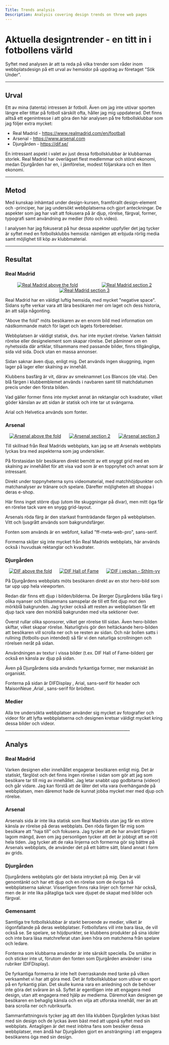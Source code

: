 ```yaml
---
Title: Trends analysis
Description: Analysis covering design trends on three web pages
---
```


Aktuella designtrender - en titt in i fotbollens värld
=================================================
Syftet med analysen är att ta reda på vilka trender som råder inom webbplatsdesign på ett urval av hemsidor på uppdrag av företaget "Sök Under".
______________________________________________________________

Urval
-----------------------
Ett av mina (latenta) intressen är fotboll. Även om jag inte utövar sporten längre eller tittar på fotboll särskilt ofta, håller jag mig uppdaterad. Det finns alltså ett egenintresse i att göra den här analysen på tre fotbollsklubbar som jag följer extra mycket:

* Real Madrid - https://www.realmadrid.com/en/football
* Arsenal - https://www.arsenal.com
* Djurgården - https://dif.se/

En intressant aspekt i valet av just dessa fotbollsklubbar är klubbarnas storlek. Real Madrid har överlägset flest medlemmar och störst ekonomi, medan Djurgården har en, i jämförelse, modest följarskara och en liten ekonomi.
______________________________________________________________

Metod
-----------------------
Med kunskap inhämtad under design-kursen, framförallt design-element och -principer, har jag undersökt webbplatserna och gjort anteckningar. De aspekter som jag har valt att fokusera på är djup, rörelse, färgval, former, typografi samt användning av medier (foto och video).

I analysen har jag fokuserat på hur dessa aspekter uppfyller det jag tycker är syftet med en fotbollsklubbs hemsida: nämligen att erbjuda rörlig media samt möjlighet till köp av klubbmaterial.
______________________________________________________________

Resultat
-----------------------
<h3>Real Madrid</h3>
<div class="image-container" style="display: flex; justify-content: space-around; align-items: center; flex-wrap: wrap;">
    <a href="%base_url%/image/realmadrid1.jpg">
        <div>
            <img src="%base_url%/image/realmadrid1.jpg?w=300" alt="Real Madrid above the fold">
        </div>
    </a>
    <a href="%base_url%/image/realmadrid2.jpg">
        <div>
            <img src="%base_url%/image/realmadrid2.jpg?w=300" alt="Real Madrid section 2">
        </div>
    </a>
    <a href="%base_url%/image/realmadrid3.jpg">
        <div>
            <img src="%base_url%/image/realmadrid3.jpg?w=300" alt="Real Madrid section 3">
        </div>
    </a>
</div>

Real Madrid har en väldigt luftig hemsida, med mycket "negative space". Sidans syfte verkar vara att lära besökaren mer om laget och dess historia, än att sälja någonting.

"Above the fold" möts besökaren av en enorm bild med information om nästkommande match för laget och lagets förberedelser.

Webbplatsen är väldigt statisk, dvs. har inte mycket rörelse. Varken faktiskt rörelse eller designelement som skapar rörelse. Det påminner om en nyhetssida där artiklar, tillsammans med passande bilder, finns tillgängliga, sida vid sida. Dock utan en massa annonser.

Sidan saknar även djup, enligt mig. Det används ingen skuggning, ingen lager på lager eller skalning av innehåll.

Klubbens basfärg är vit, därav av smeknamnet Los Blancos (de vita). Den blå färgen i klubbemblemet används i navbaren samt till matchdatumen precis under den första bilden.

Vad gäller former finns inte mycket annat än rektanglar och kvadrater, vilket göder känslan av att sidan är statisk och inte tar ut svängarna.

Arial och Helvetica används som fonter.

<h3>Arsenal</h3>
<div class="image-container" style="display: flex; justify-content: space-around; align-items: center; flex-wrap: wrap;">
    <a href="%base_url%/image/arsenal1.jpg">
        <div>
            <img src="%base_url%/image/arsenal1.jpg?w=300" alt="Arsenal above the fold">
        </div>
    </a>
    <a href="%base_url%/image/arsenal2.jpg">
        <div>
            <img src="%base_url%/image/arsenal2.jpg?w=300" alt="Arsenal section 2">
        </div>
    </a>
    <a href="%base_url%/image/arsenal3.jpg">
        <div>
            <img src="%base_url%/image/arsenal3.jpg?w=300" alt="Arsenal section 3">
        </div>
    </a>
</div>

Till skillnad från Real Madrids webbplats, kan jag se att Arsenals webbplats lyckas bra med aspekterna som jag undersöker.

På förstasidan blir besökaren direkt bemött av ett snyggt grid med en skalning av innehållet för att visa vad som är en toppnyhet och annat som är intressant.

Direkt under toppnyheterna syns videomaterial, med matchhöjdpunkter och matchanalyser av tränare och spelare. Därefter möjligheten att shoppa i deras e-shop.

Här finns inget större djup (utom lite skuggningar på divar), men mitt öga får en rörelse tack vare en snygg grid-layout.

Arsenals röda färg är den starkast framträdande färgen på webbplatsen. Vitt och ljusgrått används som bakgrundsfärger.

Fonten som används är en webfont, kallad "ff-meta-web-pro", sans-serif.

Formerna skiljer sig inte mycket från Real Madrids webbplats, här används också i huvudsak rektanglar och kvadrater.

<h3>Djurgården</h3>
<div class="image-container" style="display: flex; justify-content: space-around; align-items: center; flex-wrap: wrap;">
    <a href="%base_url%/image/djurgarden1.jpg">
        <div>
            <img src="%base_url%/image/djurgarden1.jpg?w=300" alt="DIF above the fold">
        </div>
    </a>
    <a href="%base_url%/image/djurgarden-fame.jpg">
        <div>
            <img src="%base_url%/image/djurgarden-fame.jpg?w=300" alt="DIF Hall of Fame">
        </div>
    </a>
    <a href="%base_url%/image/djurgarden3.jpg">
        <div>
            <img src="%base_url%/image/djurgarden3.jpg?w=250" alt="DIF i veckan - Sthlm-vy">
        </div>
    </a>
</div>

På Djurgårdens webbplats möts besökaren direkt av en stor hero-bild som tar upp upp hela viewporten. 

Redan där finns ett djup i bilden/bilderna. De återger Djurgårdens blåa färg i olika nyanser och tillsammans samspelar de till ett fint djup mot den mörkblå bakgrunden. Jag tycker också att resten av webbplatsen får ett djup tack vare den mörkblå bakgrunden med vita sektioner över.

Överst rullar olika sponsorer, vilket ger rörelse till sidan. Även hero-bilden skiftar, vilket skapar rörelse. Naturligtvis gör den heltäckande hero-bilden att besökaren vill scrolla ner och se resten av sidan. Och när bollen satts i rullning (fotbolls-pun intended) så får vi den naturliga scrollningen och rörelsen neråt på sidan.

Användningen av textur i vissa bilder (t.ex. DIF Hall of Fame-bilden) ger också en känsla av djup på sidan.

Även på Djurgårdens sida används fyrkantiga former, mer mekaniskt än organiskt.

Fonterna på sidan är DIFDisplay , Arial, sans-serif för header och MaisonNeue ,Arial , sans-serif för brödtext.

<h3>Medier</h3>
Alla tre undersökta webbplatser använder sig mycket av fotografier och videor för att lyfta webbplatserna och designen kretsar väldigt mycket kring dessa bilder och videor.
______________________________________________________________

Analys
-----------------------
<h3>Real Madrid</h3>
Varken designen eller innehållet engagerar besökaren enligt mig. Det är statiskt, färglöst och det finns ingen rörelse i sidan som gör att jag som besökare tar till mig av innehållet. Jag letar snabbt upp godbitarna (videor) och går vidare. Jag kan förstå att de låter det vita vara överhängande på webbplatsen, men däremot hade de kunnat jobba mycket mer med djup och rörelse.

<h3>Arsenal</h3>
Arsenals sida är inte lika statisk som Real Madrids utan jag får en större känsla av rörelse på deras webbplats. Den röda färgen får mig som besökare att "haja till" och fokusera. Jag tycker att de har använt färgen i lagom mängd, även om jag personligen tycker att det är jobbigt att se rött hela tiden.
Jag tycker att de raka linjerna och formerna gör sig bättre på Arsenals webbplats, de använder det på ett bättre sätt, bland annat i form av grids.

<h3>Djurgården</h3>
Djurgårdens webbplats gör det bästa intrycket på mig. Den är väl genomtänkt och har ett djup och en rörelse som de övriga två webbplatserna saknar. Visserligen finns raka linjer och former här också, men de är inte lika påtagliga tack vare djupet de skapat med bilder och färgval.

<h3>Gemensamt</h3>
Samtliga tre fotbollsklubbar är starkt beroende av medier, vilket är iögonfallande på deras webbplatser. Fotbollsfans vill inte bara läsa, de vill också se. Se spelare, se höjdpunkter, se klubbens produkter på sina idoler och inte bara läsa matchreferat utan även höra om matcherna från spelare och ledare.

Fonterna som klubbarna använder är inte särskilt speciella. De smälter in och sticker inte ut, förutom den fonten som Djurgården använder i sina rubriker (DIFDisplay).

De fyrkantiga formerna är inte helt överraskande med tanke på vilken verksamhet vi har att göra med. Det är fotbollsklubbar som utövar en sport på en fyrkantig plan. Det skulle kunna vara en anledning och de behöver inte göra det svårare än så. Syftet är egentligen inte att engagera med design, utan att engagera med hjälp av medierna. Däremot kan designen ge besökaren en behaglig känsla och en vilja att utforska innehåll, mer än att bara scrolla ner och rubriksurfa.

Sammanfattningsvis tycker jag att den lilla klubben Djurgården lyckas bäst med sin design och de lyckas även bäst med att uppnå syftet med sin webbplats. Antagligen är det mest inbitna fans som besöker dessa webbplatser, men ändå har Djurgården gjort en ansträngning i att engagera besökarens öga med sin design.